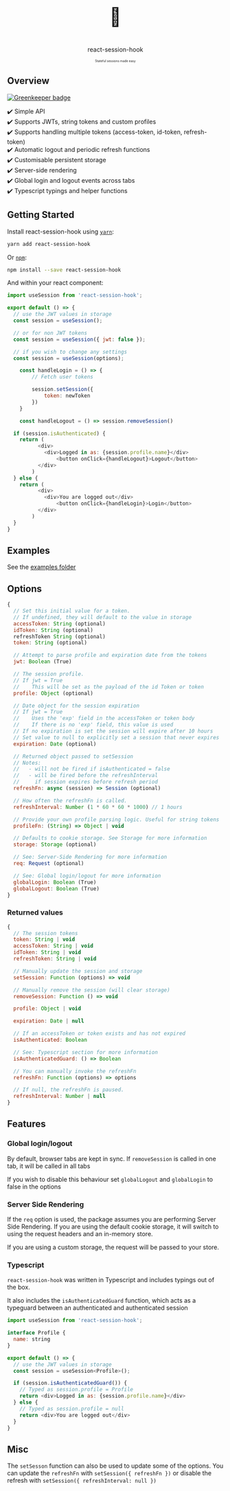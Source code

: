 <p align="center">
  <p align="center" style="font-size: 3em">👤</p>
  <p align="center">react-session-hook</p>
  <p align="center" style="font-size: 0.5em">Stateful sessions made easy</p>
</p>

## Overview

[![Greenkeeper badge](https://badges.greenkeeper.io/marklawlor/react-session-hook.svg)](https://greenkeeper.io/)

<span>
✔️ Simple API <br />
✔️ Supports JWTs, string tokens and custom profiles <br />
✔️ Supports handling multiple tokens (access-token, id-token, refresh-token) <br />
✔️ Automatic logout and periodic refresh functions <br />
✔️ Customisable persistent storage <br />
✔️ Server-side rendering <br />
✔️ Global login and logout events across tabs <br />
✔️ Typescript typings and helper functions <br />
</span>


## Getting Started

Install react-session-hook using [`yarn`](https://yarnpkg.com):

```bash
yarn add react-session-hook
```

Or [`npm`](https://www.npmjs.com/):

```bash
npm install --save react-session-hook
```

And within your react component:

```javascript
import useSession from 'react-session-hook';

export default () => {
  // use the JWT values in storage
  const session = useSession();

  // or for non JWT tokens
  const session = useSession({ jwt: false });

  // if you wish to change any settings
  const session = useSession(options);

	const handleLogin = () => {
		// Fetch user tokens

		session.setSession({
			token: newToken
		})
	}

	const handleLogout = () => session.removeSession()

  if (session.isAuthenticated) {
    return (
		  <div>
		    <div>Logged in as: {session.profile.name}</div>
				<button onClick={handleLogout}>Logout</button>
		  </div>
		)
  } else {
    return (
		  <div>
		    <div>You are logged out</div>
				<button onClick={handleLogin}>Login</button>
		  </div>
		)
  }
}
```

## Examples

See the [examples folder](https://github.com/marklawlor/react-session-hook/tree/master/examples)

## Options

```javascript
{
  // Set this initial value for a token.
  // If undefined, they will default to the value in storage
  accessToken: String (optional)
  idToken: String (optional)
  refreshToken String (optional)
  token: String (optional)

  // Attempt to parse profile and expiration date from the tokens
  jwt: Boolean (True)

  // The session profile.
  // If jwt = True
  //    This will be set as the payload of the id Token or token
  profile: Object (optional)

  // Date object for the session expiration
  // If jwt = True
  //    Uses the 'exp' field in the accessToken or token body
  //    If there is no 'exp' field, this value is used
  // If no expiration is set the session will expire after 10 hours
  // Set value to null to explicitly set a session that never expires
  expiration: Date (optional)

  // Returned object passed to setSession
  // Notes:
  //   - will not be fired if isAuthenticated = false
  //   - will be fired before the refreshInterval
  //     if session expires before refresh period
  refreshFn: async (session) => Session (optional)

  // How often the refreshFn is called.
  refreshInterval: Number (1 * 60 * 60 * 1000) // 1 hours

  // Provide your own profile parsing logic. Useful for string tokens
  profileFn: (String) => Object | void

  // Defaults to cookie storage. See Storage for more information
  storage: Storage (optional)

  // See: Server-Side Rendering for more information
  req: Request (optional)

  // See: Global login/logout for more information
  globalLogin: Boolean (True)
  globalLogout: Boolean (True)
}
```

### Returned values

```javascript
{
  // The session tokens
  token: String | void
  accessToken: String | void
  idToken: String | void
  refreshToken: String | void

  // Manually update the session and storage
  setSession: Function (options) => void

  // Manually remove the session (will clear storage)
  removeSession: Function () => void

  profile: Object | void

  expiration: Date | null

  // If an accessToken or token exists and has not expired
  isAuthenticated: Boolean

  // See: Typescript section for more information
  isAuthenticatedGuard: () => Boolean

  // You can manually invoke the refreshFn
  refreshFn: Function (options) => options

  // If null, the refreshFn is paused.
  refreshInterval: Number | null
}
```

## Features

### Global login/logout

By default, browser tabs are kept in sync. If `removeSession` is called in one tab, it will be called in all tabs

If you wish to disable this behaviour set `globalLogout` and `globalLogin` to false in the options

### Server Side Rendering

If the `req` option is used, the package assumes you are performing Server Side Rendering. If you are using the default cookie storage, it will switch to using the request headers and an in-memory store.

If you are using a custom storage, the request will be passed to your store.

### Typescript

`react-session-hook` was written in Typescript and includes typings out of the box.

It also includes the `isAuthenticatedGuard` function, which acts as a typeguard between an
authenticated and authenticated session

```javascript
import useSession from 'react-session-hook';

interface Profile {
  name: string
}

export default () => {
  // use the JWT values in storage
  const session = useSession<Profile>();

  if (session.isAuthenticatedGuard()) {
    // Typed as session.profile = Profile
    return <div>Logged in as: {session.profile.name}</div>
  } else {
    // Typed as session.profile = null
    return <div>You are logged out</div>
  }
}
```

## Misc

The `setSesson` function can also be used to update some of the options. You can update the `refreshFn` with `setSession({ refreshFn })` or disable the refresh with `setSession({ refreshInterval: null })`

